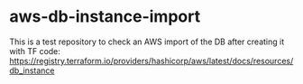 # aws-db-instance-import
This is a test repository to check an AWS import of the DB after creating it with TF code: https://registry.terraform.io/providers/hashicorp/aws/latest/docs/resources/db_instance
